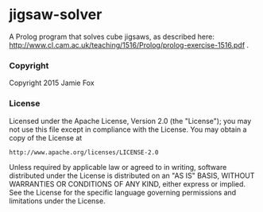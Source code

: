 # jigsaw-solver
A Prolog program that solves cube jigsaws, as described here: http://www.cl.cam.ac.uk/teaching/1516/Prolog/prolog-exercise-1516.pdf .

### Copyright
Copyright 2015 Jamie Fox

### License
Licensed under the Apache License, Version 2.0 (the "License");
you may not use this file except in compliance with the License.
You may obtain a copy of the License at

    http://www.apache.org/licenses/LICENSE-2.0

Unless required by applicable law or agreed to in writing, software
distributed under the License is distributed on an "AS IS" BASIS,
WITHOUT WARRANTIES OR CONDITIONS OF ANY KIND, either express or implied.
See the License for the specific language governing permissions and
limitations under the License.
